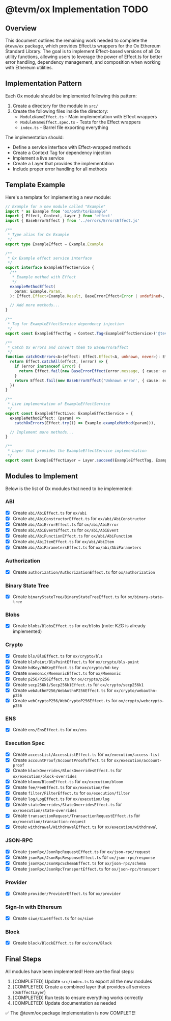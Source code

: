 # @tevm/ox Implementation TODO

## Overview

This document outlines the remaining work needed to complete the `@tevm/ox` package, which provides Effect.ts wrappers for the Ox Ethereum Standard Library. The goal is to implement Effect-based versions of all Ox utility functions, allowing users to leverage the power of Effect.ts for better error handling, dependency management, and composition when working with Ethereum utilities.

## Implementation Pattern

Each Ox module should be implemented following this pattern:

1. Create a directory for the module in `src/`
2. Create the following files inside the directory:
   - `ModuleNameEffect.ts` - Main implementation with Effect wrappers
   - `ModuleNameEffect.spec.ts` - Tests for the Effect wrappers
   - `index.ts` - Barrel file exporting everything

The implementation should:
- Define a service interface with Effect-wrapped methods
- Create a Context Tag for dependency injection
- Implement a live service
- Create a Layer that provides the implementation
- Include proper error handling for all methods

## Template Example

Here's a template for implementing a new module:

```typescript
// Example for a new module called "Example"
import * as Example from 'ox/path/to/Example'
import { Effect, Context, Layer } from 'effect'
import { BaseErrorEffect } from '../errors/ErrorsEffect.js'

/**
 * Type alias for Ox Example
 */
export type ExampleEffect = Example.Example

/**
 * Ox Example effect service interface
 */
export interface ExampleEffectService {
  /**
   * Example method with Effect
   */
  exampleMethodEffect(
    param: Example.Param,
  ): Effect.Effect<Example.Result, BaseErrorEffect<Error | undefined>, never>

  // Add more methods...
}

/**
 * Tag for ExampleEffectService dependency injection
 */
export const ExampleEffectTag = Context.Tag<ExampleEffectService>('@tevm/ox/ExampleEffect')

/**
 * Catch Ox errors and convert them to BaseErrorEffect
 */
function catchOxErrors<A>(effect: Effect.Effect<A, unknown, never>): Effect.Effect<A, BaseErrorEffect<Error | undefined>, never> {
  return Effect.catchAll(effect, (error) => {
    if (error instanceof Error) {
      return Effect.fail(new BaseErrorEffect(error.message, { cause: error }))
    }
    return Effect.fail(new BaseErrorEffect('Unknown error', { cause: error instanceof Error ? error : undefined }))
  })
}

/**
 * Live implementation of ExampleEffectService
 */
export const ExampleEffectLive: ExampleEffectService = {
  exampleMethodEffect: (param) =>
    catchOxErrors(Effect.try(() => Example.exampleMethod(param))),

  // Implement more methods...
}

/**
 * Layer that provides the ExampleEffectService implementation
 */
export const ExampleEffectLayer = Layer.succeed(ExampleEffectTag, ExampleEffectLive)
```

## Modules to Implement

Below is the list of Ox modules that need to be implemented:

### ABI
- [x] Create `abi/AbiEffect.ts` for `ox/abi`
- [x] Create `abi/AbiConstructorEffect.ts` for `ox/abi/AbiConstructor`
- [x] Create `abi/AbiErrorEffect.ts` for `ox/abi/AbiError`
- [x] Create `abi/AbiEventEffect.ts` for `ox/abi/AbiEvent`
- [x] Create `abi/AbiFunctionEffect.ts` for `ox/abi/AbiFunction`
- [x] Create `abi/AbiItemEffect.ts` for `ox/abi/AbiItem`
- [x] Create `abi/AbiParametersEffect.ts` for `ox/abi/AbiParameters`

### Authorization
- [x] Create `authorization/AuthorizationEffect.ts` for `ox/authorization`

### Binary State Tree
- [x] Create `binaryStateTree/BinaryStateTreeEffect.ts` for `ox/binary-state-tree`

### Blobs
- [x] Create `blobs/BlobsEffect.ts` for `ox/blobs` (note: KZG is already implemented)

### Crypto
- [x] Create `bls/BlsEffect.ts` for `ox/crypto/bls`
- [x] Create `blsPoint/BlsPointEffect.ts` for `ox/crypto/bls-point`
- [x] Create `hdKey/HdKeyEffect.ts` for `ox/crypto/hd-key`
- [x] Create `mnemonic/MnemonicEffect.ts` for `ox/Mnemonic`
- [x] Create `p256/P256Effect.ts` for `ox/crypto/p256`
- [x] Create `secp256k1/Secp256k1Effect.ts` for `ox/crypto/secp256k1`
- [x] Create `webAuthnP256/WebAuthnP256Effect.ts` for `ox/crypto/webauthn-p256`
- [x] Create `webCryptoP256/WebCryptoP256Effect.ts` for `ox/crypto/webcrypto-p256`

### ENS
- [x] Create `ens/EnsEffect.ts` for `ox/ens`

### Execution Spec
- [x] Create `accessList/AccessListEffect.ts` for `ox/execution/access-list`
- [x] Create `accountProof/AccountProofEffect.ts` for `ox/execution/account-proof`
- [x] Create `blockOverrides/BlockOverridesEffect.ts` for `ox/execution/block-overrides`
- [x] Create `bloom/BloomEffect.ts` for `ox/execution/bloom`
- [x] Create `fee/FeeEffect.ts` for `ox/execution/fee`
- [x] Create `filter/FilterEffect.ts` for `ox/execution/filter`
- [x] Create `log/LogEffect.ts` for `ox/execution/log`
- [x] Create `stateOverrides/StateOverridesEffect.ts` for `ox/execution/state-overrides`
- [x] Create `transactionRequest/TransactionRequestEffect.ts` for `ox/execution/transaction-request`
- [x] Create `withdrawal/WithdrawalEffect.ts` for `ox/execution/withdrawal`

### JSON-RPC
- [x] Create `jsonRpc/JsonRpcRequestEffect.ts` for `ox/json-rpc/request`
- [x] Create `jsonRpc/JsonRpcResponseEffect.ts` for `ox/json-rpc/response`
- [x] Create `jsonRpc/JsonRpcSchemaEffect.ts` for `ox/json-rpc/schema`
- [x] Create `jsonRpc/JsonRpcTransportEffect.ts` for `ox/json-rpc/transport`

### Provider
- [x] Create `provider/ProviderEffect.ts` for `ox/provider`

### Sign-In with Ethereum
- [x] Create `siwe/SiweEffect.ts` for `ox/siwe`

### Block
- [x] Create `block/BlockEffect.ts` for `ox/core/Block`

## Final Steps

All modules have been implemented! Here are the final steps:

1. [COMPLETED] Update `src/index.ts` to export all the new modules
2. [COMPLETED] Create a combined layer that provides all services (`OxEffectLayer`)
3. [COMPLETED] Run tests to ensure everything works correctly
4. [COMPLETED] Update documentation as needed

✅ The @tevm/ox package implementation is now COMPLETE!
